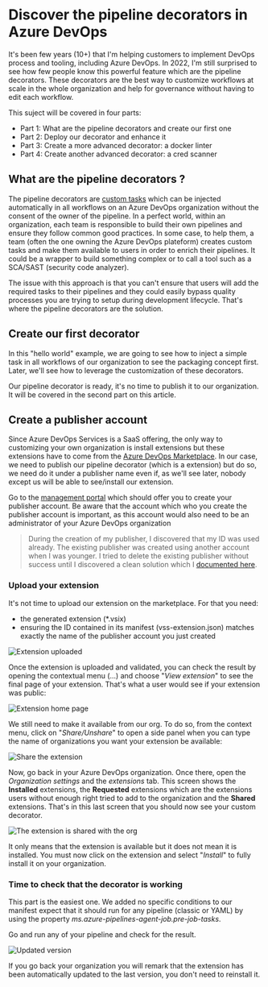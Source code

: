 # Discover the pipeline decorators in Azure DevOps

It's been few years (10+) that I'm helping customers to implement DevOps process and tooling, including Azure DevOps. In 2022, I'm still surprised to see how few people know this powerful feature which are the pipeline decorators. These decorators are the best way to customize workflows at scale in the whole organization and help for governance without having to edit each workflow.

This suject will be covered in four parts:

- Part 1: What are the pipeline decorators and create our first one
- Part 2: Deploy our decorator and enhance it
- Part 3: Create a more advanced decorator: a docker linter
- Part 4: Create another advanced decorator: a cred scanner

## What are the pipeline decorators ?

The pipeline decorators are [custom tasks](https://learn.microsoft.com/en-us/azure/devops/extend/develop/add-build-task) which can be injected automatically in all workflows on an Azure DevOps organization without the consent of the owner of the pipeline. In a perfect world, within an organization, each team is responsible to build their own pipelines and ensure they follow common good practices. In some case, to help them, a team (often the one owning the Azure DevOps plateform) creates custom tasks and make them available to users in order to enrich their pipelines. It could be a wrapper to build something complex or to call a tool such as a SCA/SAST (security code analyzer).

The issue with this approach is that you can't ensure that users will add the required tasks to their pipelines and they could easily bypass quality processes you are trying to setup during development lifecycle. That's where the pipeline decorators are the solution.

## Create our first decorator

In this "hello world" example, we are going to see how to inject a simple task in all workflows of our organization to see the packaging concept first. Later, we'll see how to leverage the customization of these decorators.


Our pipeline decorator is ready, it's no time to publish it to our organization. It will be covered in the second part on this article.


## Create a publisher account

Since Azure DevOps Services is a SaaS offering, the only way to customizing your own organization is install extensions but these extensions have to come from the [Azure DevOps Marketplace](https://marketplace.visualstudio.com/azuredevops). In our case, we need to publish our pipeline decorator (which is a extension) but do so, we need do it under a publisher name even if, as we'll see later, nobody except us will be able to see/install our extension.

Go to the [management portal](https://marketplace.visualstudio.com/manage) which should offer you to create your publisher account. Be aware that the account which who you create the publisher account is important, as this account would also need to be an administrator of your Azure DevOps organization

> During the creation of my publisher, I discovered that my ID was used already. The existing publisher was created using another account when I was younger. I tried to delete the existing publisher without success until I discovered a clean solution which I [documented here](https://lgmorand.github.io/blog/delete-publisher).






### Upload your extension

It's not time to upload our extension on the marketplace. For that you need:

- the generated extension (*.vsix)
- ensuring the ID contained in its manifest (vss-extension.json) matches exactly the name of the publisher account you just created




![Extension uploaded](../images/blog/azure-devops-pipeline-decorator/upload%20extension.png)

Once the extension is uploaded and validated, you can check the result by opening the contextual menu (...) and choose "*View extension*" to see the final page of your extension. That's what a user would see if your extension was public:

![Extension home page](../images/blog/azure-devops-pipeline-decorator/extension-page.png)

We still need to make it available from our org. To do so, from the context menu, click on "*Share/Unshare*" to open a side panel when you can type the name of organizations you want your extension be available:

![Share the extension](../images/blog/azure-devops-pipeline-decorator/share-with-org.png)

Now, go back in your Azure DevOps organization. Once there, open the *Organization settings* and the *extensions* tab. This screen shows the **Installed** extensions, the **Requested** extensions which are the extensions users without enough right tried to add to the organization and the **Shared** extensions. That's in this last screen that you should now see your custom decorator.

![The extension is shared with the org](../images/blog/azure-devops-pipeline-decorator/shared-within-org.png)

It only means that the extension is available but it does not mean it is installed. You must now click on the extension and select "*Install*" to fully install it on your organization.

### Time to check that the decorator is working

This part is the easiest one. We added no specific conditions to our manifest expect that it should run for any pipeline (classic or YAML) by using the property *ms.azure-pipelines-agent-job.pre-job-tasks*.

Go and run any of your pipeline and check for the result.




![Updated version](../images/blog/azure-devops-pipeline-decorator/update-version.png)


If you go back your organization you will remark that the extension has been automatically updated to the last version, you don't need to reinstall it.